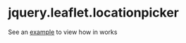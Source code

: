 # jquery.leaflet.locationpicker

See an [example](http://timophey.github.io/jquery.leaflet.locationpicker/example/index.html) to view how in works

